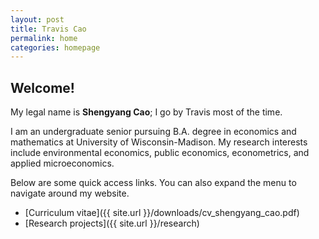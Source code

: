 ```yaml
---
layout: post
title: Travis Cao
permalink: home
categories: homepage
---
```


## Welcome!

My legal name is **Shengyang Cao**; I go by Travis most of the time.

I am an undergraduate senior pursuing B.A. degree in economics and mathematics at University of Wisconsin-Madison. My research interests include environmental economics, public economics, econometrics, and applied microeconomics.

Below are some quick access links. You can also expand the menu to navigate around my website. 

* [Curriculum vitae]({{ site.url }}/downloads/cv_shengyang_cao.pdf)
* [Research projects]({{ site.url }}/research)

